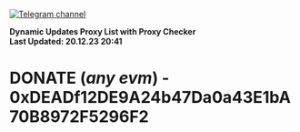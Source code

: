 [![Telegram channel](https://img.shields.io/endpoint?url=https://runkit.io/damiankrawczyk/telegram-badge/branches/master?url=https://t.me/n4z4v0d)](https://t.me/n4z4v0d) 

**Dynamic Updates Proxy List with Proxy Checker**  
**Last Updated: 20.12.23 20:41**

# DONATE (_any evm_) - 0xDEADf12DE9A24b47Da0a43E1bA70B8972F5296F2
